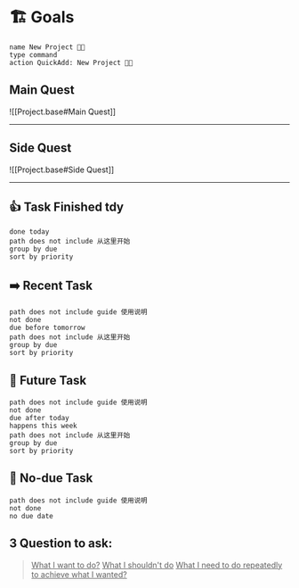 # 🏗️ Goals
```button
name New Project 👨‍💻
type command
action QuickAdd: New Project 👨‍💻
```
## Main Quest
![[Project.base#Main Quest]]

---
## Side Quest
![[Project.base#Side Quest]]

---
## 👍 Task Finished tdy
```tasks
done today
path does not include 从这里开始
group by due
sort by priority
```
## ➡️ Recent Task
```tasks
path does not include guide 使用说明
not done
due before tomorrow
path does not include 从这里开始
group by due
sort by priority
```
## 🔮 Future Task
```tasks
path does not include guide 使用说明
not done
due after today
happens this week
path does not include 从这里开始
group by due
sort by priority
```
## 💭 No-due Task
```tasks
path does not include guide 使用说明
not done
no due date

```
## 3 Question to ask:
> <u>What I want to do?</u>
> <u>What I shouldn't do</u>
> <u>What I need to do repeatedly to achieve what I wanted?</u>
